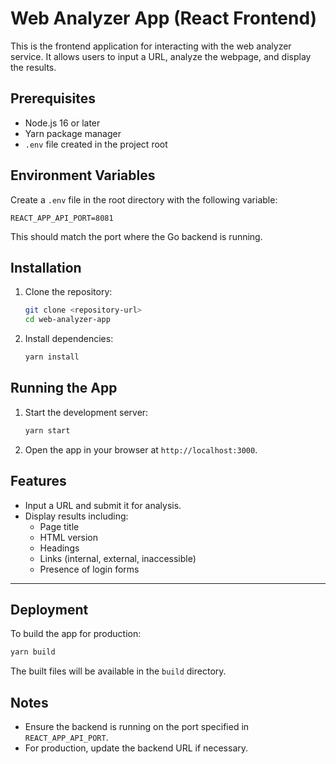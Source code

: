 # Web Analyzer App (React Frontend)

This is the frontend application for interacting with the web analyzer service. It allows users to input a URL, analyze the webpage, and display the results.

## Prerequisites

- Node.js 16 or later
- Yarn package manager
- `.env` file created in the project root

## Environment Variables

Create a `.env` file in the root directory with the following variable:

```
REACT_APP_API_PORT=8081
```

This should match the port where the Go backend is running.

## Installation

1. Clone the repository:
   ```bash
   git clone <repository-url>
   cd web-analyzer-app
   ```

2. Install dependencies:
   ```bash
   yarn install
   ```

## Running the App

1. Start the development server:
   ```bash
   yarn start
   ```

2. Open the app in your browser at `http://localhost:3000`.

## Features

- Input a URL and submit it for analysis.
- Display results including:
  - Page title
  - HTML version
  - Headings
  - Links (internal, external, inaccessible)
  - Presence of login forms

---

## Deployment

To build the app for production:
```bash
yarn build
```

The built files will be available in the `build` directory.

## Notes

- Ensure the backend is running on the port specified in `REACT_APP_API_PORT`.
- For production, update the backend URL if necessary.